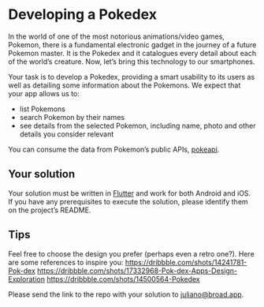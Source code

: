 # Developing a Pokedex
In the world of one of the most notorious animations/video games, Pokemon, there is a fundamental electronic gadget in the journey of a future Pokemon master. It is the Pokedex and it catalogues every detail about each of the world’s creature. Now, let’s bring this technology to our smartphones.

Your task is to develop a Pokedex, providing a smart usability to its users as well as detailing some information about the Pokemons. We expect that your app allows us to:

- list Pokemons
- search Pokemon by their names
- see details from the selected Pokemon, including name, photo and other details you consider relevant

You can consume the data from Pokemon’s public APIs, [pokeapi](<https://pokeapi.co/>).

## Your solution

Your solution must be written in [Flutter](<https://flutter.dev/>) and work for both Android and iOS. If you have any prerequisites to execute the solution, please identify them on the project’s README.

## Tips
Feel free to choose the design you prefer (perhaps even a retro one?). Here are some references to inspire you:
[<https://dribbble.com/shots/14241781-Pok-dex>](<https://dribbble.com/shots/14241781-Pok-dex>)
[<https://dribbble.com/shots/17332968-Pok-dex-Apps-Design-Exploration>](<https://dribbble.com/shots/17332968-Pok-dex-Apps-Design-Exploration>)
[<https://dribbble.com/shots/14500564-Pokedex>](<https://dribbble.com/shots/14500564-Pokedex>)

Please send the link to the repo with your solution to juliano@broad.app.
